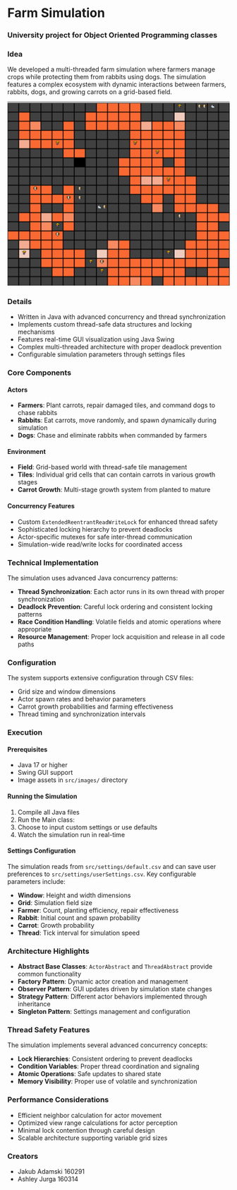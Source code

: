 # Farm Simulation
### University project for Object Oriented Programming classes

### Idea
We developed a multi-threaded farm simulation where farmers manage crops while protecting them from rabbits using dogs. The simulation features a complex ecosystem with dynamic interactions between farmers, rabbits, dogs, and growing carrots on a grid-based field.

![App Design](https://github.com/rybijakKarpiowy/farmersSimulation/blob/master/src/images/appDesign.png)

### Details
- Written in Java with advanced concurrency and thread synchronization
- Implements custom thread-safe data structures and locking mechanisms
- Features real-time GUI visualization using Java Swing
- Complex multi-threaded architecture with proper deadlock prevention
- Configurable simulation parameters through settings files

### Core Components

#### Actors
- **Farmers**: Plant carrots, repair damaged tiles, and command dogs to chase rabbits
- **Rabbits**: Eat carrots, move randomly, and spawn dynamically during simulation
- **Dogs**: Chase and eliminate rabbits when commanded by farmers

#### Environment
- **Field**: Grid-based world with thread-safe tile management
- **Tiles**: Individual grid cells that can contain carrots in various growth stages
- **Carrot Growth**: Multi-stage growth system from planted to mature

#### Concurrency Features
- Custom `ExtendedReentrantReadWriteLock` for enhanced thread safety
- Sophisticated locking hierarchy to prevent deadlocks
- Actor-specific mutexes for safe inter-thread communication
- Simulation-wide read/write locks for coordinated access

### Technical Implementation
The simulation uses advanced Java concurrency patterns:
- **Thread Synchronization**: Each actor runs in its own thread with proper synchronization
- **Deadlock Prevention**: Careful lock ordering and consistent locking patterns
- **Race Condition Handling**: Volatile fields and atomic operations where appropriate
- **Resource Management**: Proper lock acquisition and release in all code paths

### Configuration
The system supports extensive configuration through CSV files:
- Grid size and window dimensions
- Actor spawn rates and behavior parameters
- Carrot growth probabilities and farming effectiveness
- Thread timing and synchronization intervals

### Execution
#### Prerequisites
- Java 17 or higher
- Swing GUI support
- Image assets in `src/images/` directory

#### Running the Simulation
1. Compile all Java files
2. Run the Main class:
3. Choose to input custom settings or use defaults
4. Watch the simulation run in real-time

#### Settings Configuration
The simulation reads from `src/settings/default.csv` and can save user preferences to `src/settings/userSettings.csv`. Key configurable parameters include:
- **Window**: Height and width dimensions
- **Grid**: Simulation field size
- **Farmer**: Count, planting efficiency, repair effectiveness
- **Rabbit**: Initial count and spawn probability
- **Carrot**: Growth probability
- **Thread**: Tick interval for simulation speed

### Architecture Highlights
- **Abstract Base Classes**: `ActorAbstract` and `ThreadAbstract` provide common functionality
- **Factory Pattern**: Dynamic actor creation and management
- **Observer Pattern**: GUI updates driven by simulation state changes
- **Strategy Pattern**: Different actor behaviors implemented through inheritance
- **Singleton Pattern**: Settings management and configuration

### Thread Safety Features
The simulation implements several advanced concurrency concepts:
- **Lock Hierarchies**: Consistent ordering to prevent deadlocks
- **Condition Variables**: Proper thread coordination and signaling
- **Atomic Operations**: Safe updates to shared state
- **Memory Visibility**: Proper use of volatile and synchronization

### Performance Considerations
- Efficient neighbor calculation for actor movement
- Optimized view range calculations for actor perception
- Minimal lock contention through careful design
- Scalable architecture supporting variable grid sizes

### Creators
- Jakub Adamski 160291
- Ashley Jurga 160314

